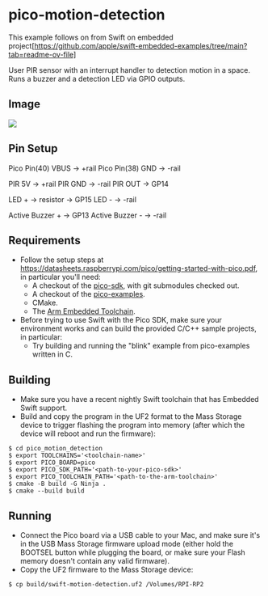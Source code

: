 # pico-motion-detection
This example follows on from Swift on embedded project[https://github.com/apple/swift-embedded-examples/tree/main?tab=readme-ov-file]

User PIR sensor with an interrupt handler to detection motion in a space. Runs a buzzer and a detection LED via GPIO outputs.

## Image
<img src="https://github.com/user-attachments/assets/36a9f233-5fd0-42ea-8020-dd6e2ece1eca">


## Pin Setup 
Pico Pin(40) VBUS -> +rail
Pico Pin(38) GND -> -rail

PIR 5V -> +rail
PIR GND -> -rail
PIR OUT -> GP14

LED + -> resistor -> GP15
LED - -> -rail

Active Buzzer + -> GP13
Active Buzzer - -> -rail

## Requirements

- Follow the setup steps at https://datasheets.raspberrypi.com/pico/getting-started-with-pico.pdf, in particular you'll need:
  - A checkout of the [pico-sdk](https://github.com/raspberrypi/pico-sdk.git), with git submodules checked out.
  - A checkout of the [pico-examples](https://github.com/raspberrypi/pico-examples.git).
  - CMake.
  - The [Arm Embedded Toolchain](https://developer.arm.com/downloads/-/arm-gnu-toolchain-downloads).
- Before trying to use Swift with the Pico SDK, make sure your environment works and can build the provided C/C++ sample projects, in particular:
  - Try building and running the "blink" example from pico-examples written in C.


## Building

- Make sure you have a recent nightly Swift toolchain that has Embedded Swift support.
- Build and copy the program in the UF2 format to the Mass Storage device to trigger flashing the program into memory (after which the device will reboot and run the firmware):
``` console
$ cd pico_motion_detection
$ export TOOLCHAINS='<toolchain-name>'
$ export PICO_BOARD=pico
$ export PICO_SDK_PATH='<path-to-your-pico-sdk>'
$ export PICO_TOOLCHAIN_PATH='<path-to-the-arm-toolchain>'
$ cmake -B build -G Ninja .
$ cmake --build build
```

## Running

- Connect the Pico board via a USB cable to your Mac, and make sure it's in the USB Mass Storage firmware upload mode (either hold the BOOTSEL button while plugging the board, or make sure your Flash memory doesn't contain any valid firmware).
- Copy the UF2 firmware to the Mass Storage device:

```console
$ cp build/swift-motion-detection.uf2 /Volumes/RPI-RP2
```
